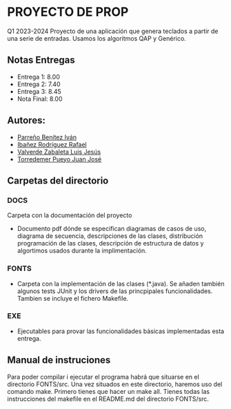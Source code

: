 # PROYECTO DE PROP
Q1 2023-2024
Proyecto de una aplicación que genera teclados a partir de una serie de entradas. Usamos los 
algoritmos QAP y Genérico. 


## Notas Entregas
- Entrega 1: 8.00
- Entrega 2: 7.40
- Entrega 3: 8.45
- Nota Final: 8.00
  
## Autores:
* [Parreño Benítez Iván](mailto:ivan.parreno@estudiantat.upc.edu)
* [Ibañez Rodríguez Rafael](mailto:rafael.ibanez.rodriguez@estudiantat.upc.edu)
* [Valverde Zabaleta Luis Jesús](mailto:luis.jesus.valverde@estudiantat.upc.edu)
* [Torredemer Pueyo Juan José](mailto:juan.jose.torredemer@estudiantat.upc.edu)

## Carpetas del directorio

### DOCS
Carpeta con la documentación del proyecto
- Documento pdf dónde se especifican diagramas de casos de uso, diagrama de
  secuencia, descripciones de las clases, distribución programación de las clases,
  descripción de estructura de datos y algortimos usados durante la implimentación.

### FONTS
- Carpeta con la implementación de las clases (*.java). Se añaden también algunos tests
  JUnit y los drivers de las princpipales funcionalidades. Tambien se incluye el fichero
  Makefile.

### EXE
- Ejecutables para provar las funcionalidades bàsicas implementadas esta entrega.


## Manual de instruciones
Para poder compilar i ejecutar el programa habrá que situarse en el directorio
FONTS/src. Una vez situados en este directorio, haremos uso del comando make.
Primero tienes que hacer un make all. Tienes todas las instrucciones del makefile en el
README.md del directorio FONTS/src.



